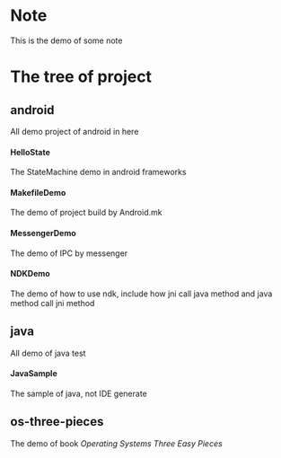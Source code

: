 # Note
This is the demo of some note

# The tree of project
## android
All demo project of android in here
#### HelloState
The StateMachine demo in android frameworks
#### MakefileDemo
The demo of project build by Android.mk
#### MessengerDemo
The demo of IPC by messenger
#### NDKDemo
The demo of how to use ndk, include how jni call java method and java method call jni method
## java
All demo of java test
#### JavaSample
The sample of java, not IDE generate
## os-three-pieces
The demo of book *Operating Systems Three Easy Pieces*
